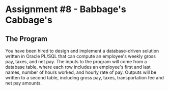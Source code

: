 # Assignment #8 - Babbage's Cabbage's

## The Program

You have been hired to design and implement a database-driven solution written in Oracle PL/SQL that can compute an employee's weekly gross pay, taxes, and net pay. The inputs to the program will come from a database table, where each row includes an employee's first and last names, number of hours worked, and hourly rate of pay. Outputs will be written to a second table, including gross pay, taxes, transportation fee and net pay amounts.




